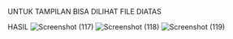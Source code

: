 UNTUK TAMPILAN BISA DILIHAT FILE DIATAS

HASIL
![Screenshot (117)](https://user-images.githubusercontent.com/92745982/232947312-db07c81f-fb5b-457d-9d6f-9e3a6b9dd849.png)
![Screenshot (118)](https://user-images.githubusercontent.com/92745982/232950705-5fa9c22e-1712-4c22-b322-23256f93bcfc.png)
![Screenshot (119)](https://user-images.githubusercontent.com/92745982/232950756-f96f132c-ef5c-491b-b226-8c8c922b8f1b.png)
